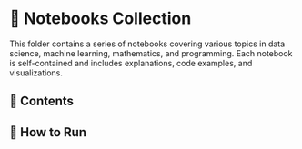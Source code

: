 # 🧠 Notebooks Collection

This folder contains a series of notebooks covering various topics in data science, machine learning, mathematics, and programming. Each notebook is self-contained and includes explanations, code examples, and visualizations.

## 📁 Contents

## 🚀 How to Run
